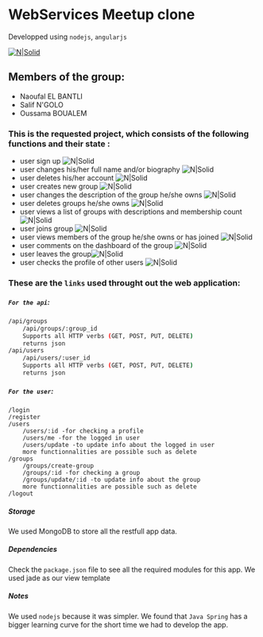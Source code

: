# WebServices Meetup clone

Developped using `nodejs`, `angularjs`

[![N|Solid](https://media.licdn.com/mpr/mpr/shrinknp_100_100/AAEAAQAAAAAAAAhlAAAAJDU0ZjUwNmRlLTE2OWEtNDg3Yy1hZGU2LTY1MTA2OTc4ODEzNg.png)](https://nodejs.org/en/)
## Members of the group:
 - Naoufal EL BANTLI
 - Salif N'GOLO
 - Oussama BOUALEM

### This is the requested project, which consists of the following functions and their state :
  - user sign up ![N|Solid](http://public-dns.info/assets/icons/states/valid-72a9f4b044b7a12ae4eb9d0b5d47369e.png)
  - user changes his/her full name and/or biography ![N|Solid](http://public-dns.info/assets/icons/states/valid-72a9f4b044b7a12ae4eb9d0b5d47369e.png)
  - user deletes his/her account ![N|Solid](http://public-dns.info/assets/icons/states/valid-72a9f4b044b7a12ae4eb9d0b5d47369e.png)
  - user creates new group ![N|Solid](http://public-dns.info/assets/icons/states/valid-72a9f4b044b7a12ae4eb9d0b5d47369e.png)
  - user changes the description of the group he/she owns ![N|Solid](http://public-dns.info/assets/icons/states/valid-72a9f4b044b7a12ae4eb9d0b5d47369e.png)
  - user deletes groups he/she owns ![N|Solid](http://public-dns.info/assets/icons/states/valid-72a9f4b044b7a12ae4eb9d0b5d47369e.png)
  - user views a list of groups with descriptions and membership count ![N|Solid](http://public-dns.info/assets/icons/states/valid-72a9f4b044b7a12ae4eb9d0b5d47369e.png)
  - user joins group ![N|Solid](http://tldr.me/uploadify/cancel.png)
  - user views members of the group he/she owns or has joined ![N|Solid](http://public-dns.info/assets/icons/states/valid-72a9f4b044b7a12ae4eb9d0b5d47369e.png)
  - user comments on the dashboard of the group ![N|Solid](http://tldr.me/uploadify/cancel.png)
  - user leaves the group![N|Solid](http://tldr.me/uploadify/cancel.png)
  - user checks the profile of other users ![N|Solid](http://public-dns.info/assets/icons/states/valid-72a9f4b044b7a12ae4eb9d0b5d47369e.png)

### These are the `links` used throught out the web application:
##### `For the api`:
```sh
/api/groups
    /api/groups/:group_id
    Supports all HTTP verbs (GET, POST, PUT, DELETE)
    returns json
/api/users
    /api/users/:user_id
    Supports all HTTP verbs (GET, POST, PUT, DELETE)
    returns json
```
##### `For the user`:
```
/login
/register
/users
    /users/:id -for checking a profile
    /users/me -for the logged in user
    /users/update -to update info about the logged in user
    more functionnalities are possible such as delete
/groups
    /groups/create-group
    /groups/:id -for checking a group
    /groups/update/:id -to update info about the group
    more functionnalities are possible such as delete
/logout
```

##### Storage
We used MongoDB to store all the restfull app data.

##### Dependencies
Check the `package.json` file to see all the required modules for this app.
We used jade as our view template
##### Notes
We used `nodejs` because it was simpler. We found that `Java Spring` has a bigger learning curve for the short time we had to develop the app.


